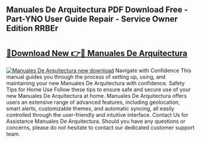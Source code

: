 ## Manuales De Arquitectura PDF Download Free - Part-YNO User Guide Repair - Service Owner Edition RRBEr

# <h2><a href="http://cf19086.oget.top/?id=Manuales+De+Arquitectura">🔗Download New 👉🔴 Manuales De Arquitectura</a></h2>

[![Manuales De Arquitectura new download](https://i.imgur.com/5g1atiW.png)](http://cf19086.oget.top/?id=Manuales+De+Arquitectura)
Navigate with Confidence This manual guides you through the process of setting up, using, and maintaining your new Manuales De Arquitectura with confidence. Safety Tips for Home Use Follow these tips to ensure safe and secure use of your new Manuales De Arquitectura at home. Manuales De Arquitectura offers users an extensive range of advanced features, including geolocation, smart alerts, customizable themes, and automatic syncing, all easily controlled through the user-friendly and intuitive interface. Contact Us for Assistance Manuales De Arquitectura. Should you have any questions or concerns, please do not hesitate to contact our dedicated customer support team.

